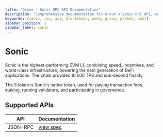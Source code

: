 ```yaml
---
title: "Grove - Sonic RPC API Documentation"
description: "Comprehensive documentation for Grove's Sonic RPC API, covering endpoint details and integration strategies for blockchain developers."
keywords: [sonic, rpc, api, blockchain, web3, grove, pocket, pokt]
sidebar_position: 1
sidebar_label: sonic
---
```


# Sonic
Sonic is the highest-performing EVM L1, combining speed, incentives, and world-class infrastructure, powering the next generation of DeFi applications. The chain provides 10,000 TPS and sub-second finality.

The S token is Sonic's native token, used for paying transaction fees, staking, running validators, and participating in governance.

## Supported APIs

| API      | Documentation                      |
| -------- | ---------------------------------- |
| JSON-RPC | [view spec](../grove-api/api-definition/definition#json-rpc-supported-methods) |
